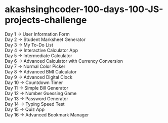 # akashsinghcoder-100-days-100-JS-projects-challenge

Day 1 -> User Information Form<br>
Day 2 -> Student Marksheet Generator<br>
Day 3 -> My To-Do List<br>
Day 4 -> Interactive Calculator App<br>
Day 5 -> Intermediate Calculator<br>
Day 6 -> Advanced Calculator with Currency Conversion<br>
Day 7 -> Normal Color Picker<br>
Day 8 -> Advanced BMI Calculator<br>
Day 9 -> Advanced Digital Clock<br>
Day 10 -> Countdown Timer<br>
Day 11 -> Simple Bill Generator<br>
Day 12 -> Number Guessing Game<br>
Day 13 -> Password Generator<br>
Day 14 -> Typing Speed Test<br>
Day 15 -> Quiz App<br>
Day 16 -> Advanced Bookmark Manager<br>
